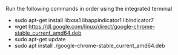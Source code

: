 Run the following commands in order using the integrated terminal

- sudo apt-get install libxss1 libappindicator1 libindicator7
- wget https://dl.google.com/linux/direct/google-chrome-stable_current_amd64.deb
- sudo apt-get update
- sudo apt install ./google-chrome-stable_current_amd64.deb